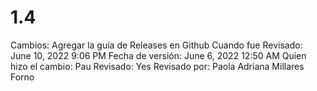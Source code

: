 # 1.4

Cambios: Agregar la guía de Releases en Github
Cuando fue Revisado: June 10, 2022 9:06 PM
Fecha de  versión: June 6, 2022 12:50 AM
Quien hizo el cambio: Pau
Revisado: Yes
Revisado por: Paola Adriana Millares Forno